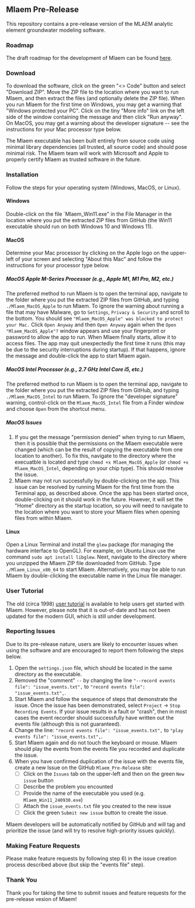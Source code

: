 ## Mlaem Pre-Release

This repository contains a pre-release version of the MLAEM analytic element groundwater modeling software.

### Roadmap
The draft roadmap for the development of Mlaem can be found [here](Roadmap.md).

### Download
To download the software, click on the green "<> Code" button and select "Download ZIP". Move the ZIP file to the location where you want to run Mlaem, and then extract the files (and optionally delete the ZIP file). When you run Mlaem for the first time on Windows, you may get a warning that "Windows protected your PC". Click on the tiny "More info" link on the left side of the window containing the message and then click "Run anyway". On MacOS, you may get a warning about the developer signature -- see the instructions for your Mac processor type below.

The Mlaem executable has been built entirely from source code using minimal library dependencies (all trusted, all source code) and should pose minimal risk. The Mlaem team will work with Microsoft and Apple to properly certify Mlaem as trusted software in the future.

### Installation
Follow the steps for your operating system (Windows, MacOS, or Linux). 

#### Windows
Double-click on the file `Mlaem_Win11.exe" in the File Manager in the location where you put the extracted ZIP files from GitHub (the Win11 executable should run on both Windows 10 and Windows 11).

#### MacOS
Determine your Mac processor by clicking on the Apple logo on the upper-left of your screen and selecting "About this Mac" and follow the instructions for your processor type below.

##### MacOS Apple M-Series Processor (e.g., Apple M1, M1 Pro, M2, etc.)
The preferred method to run Mlaem is to open the terminal app, navigate to the folder where you put the extracted ZIP files from GitHub, and typing `./Mlaem_MacOS_Apple` to run Mlaem. To ignore the warning about running a file that may have Malware, go to `Settings`, `Privacy & Security` and scroll to the bottom. You should see `"Mlaem_MacOS_Apple" was blocked to protect your Mac.` Click `Open Anyway` and then `Open Anyway` again when the `Open "Mlaem_MacOS_Apple"?` window appears and use your fingerprint or password to allow the app to run. When Mlaem finally starts, allow it to access files. The app may quit unexpectedly the first time it runs (this may be due to the security interruptions during startup). If that happens, ignore the message and double-click the app to start Mlaem again.

##### MacOS Intel Processor (e.g., 2.7 GHz Intel Core i5, etc.)
The preferred method to run Mlaem is to open the terminal app, navigate to the folder where you put the extracted ZIP files from GitHub, and typing `./Mlaem_MacOS_Intel` to run Mlaem. To ignore the "developer signature" warning, control-click on the `Mlaem_MacOS_Intel` file from a Finder window and choose `Open` from the shortcut menu.

##### MacOS Issues
1) If you get the message "permission denied" when trying to run Mlaem, then it is possible that the permissions on the Mlaem executable were changed (which can be the result of copying the executable from one location to another). To fix this, navigate to the directory where the execuatble is located and type `chmod +x Mlaem_MacOS_Apple` (or `chmod +x Mlaem_MacOS_Intel`, depending on your chip type). This should resolve the issue. 
2) Mlaem may not run successfully by double-clicking on the app. This issue can be resolved by running Mlaem for the first time from the Terminal app, as described above. Once the app has been started once, double-clicking on it should work in the future. However, it will set the "Home" directory as the startup location, so you will need to navigate to the location where you want to store your Mlaem files when opening files from within Mlaem.

#### Linux
Open a Linux Terminal and install the `glew` package (for managing the hardware interface to OpenGL). For example, on Ubuntu Linux use the command `sudo apt install libglew`. Next, navigate to the directory where you unzipped the Mlaem ZIP file downloaded from GitHub. Type `./Mlaem_Linux_x86_64` to start Mlaem. Alternatively, you may be able to run Mlaem by double-clicking the executable name in the Linux file manager.

### User Tutorial
The old (circa 1998) [user tutorial](Tutorial.pdf) is available to help users get started with Mlaem. However, please note that it is out-of-date and has not been updated for the modern GUI, which is still under development.

### Reporting Issues
Due to its pre-release nature, users are likely to encounter issues when using the software and are encouraged to report them following the steps below.

1) Open the `settings.json` file, which should be located in the same directory as the executable.
2) Removed the "comment" `--` by changing the line `"--record events file": "issue_events.txt",` to `"record events file": "issue_events.txt",`.
3) Start Mlaem and follow the sequence of steps that demonstrate the issue. Once the issue has been demonstrated, select `Project` -> `Stop Recording Events`. If your issue results in a fault or "crash", then in most cases the event recorder should successfully have written out the events file (although this is not guaranteed).
4) Change the line: `"record events file": "issue_events.txt",` to `"play events file": "issue_events.txt",`.
5) Start Mlaem again and do not touch the keyboard or mouse. Mlaem should play the events from the events file you recorded and duplicate the issue.
6) When you have confirmed duplication of the issue with the events file, create a new Issue on the GitHub `Mlaem_Pre-Release` site:
    - [ ] Click on the `Issues` tab on the upper-left and then on the green `New issue` button
    - [ ] Describe the problem you encounted
    - [ ] Provide the name of the executable you used (e.g. `Mlaem_Win11_240930.exe`)
    - [ ] Attach the `issue_events.txt` file you created to the new issue
    - [ ] Click the green `Submit new issue` button to create the issue.

Mlaem developers will be automatically notified by GitHub and will tag and prioritize the issue (and will try to resolve high-priority issues quickly).

### Making Feature Requests
Please make feature requests by following step 6) in the issue creation process described above (but skip the "events file" step).

### Thank You
Thank you for taking the time to submit issues and feature requests for the pre-release vesion of Mlaem!
